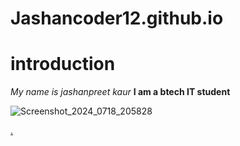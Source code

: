 # Jashancoder12.github.io
# introduction
*My name is jashanpreet kaur*
**I am a btech IT student**

![Screenshot_2024_0718_205828](https://github.com/user-attachments/assets/de25055d-a7f8-4a4f-9237-3b4efecdd0ae)

[.](https://github.com/Jashancoder12/Jashancoder12.github.io/blob/main/Post1.md)
